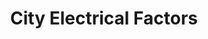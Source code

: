---
title: "City Electrical Factors"
url: /brighton-and-hove/city-electrical-factors/
shop: electrical
---